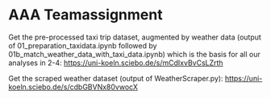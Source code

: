 # AAA Teamassignment

Get the pre-processed taxi trip dataset, augmented by weather data (output of 01_preparation_taxidata.ipynb followed by 01b_match_weather_data_with_taxi_data.ipynb) which is the basis for all our analyses in 2-4: https://uni-koeln.sciebo.de/s/mCdIxvBvCsLZrth

Get the scraped weather dataset (output of WeatherScraper.py): https://uni-koeln.sciebo.de/s/cdbGBVNx80vwocX
